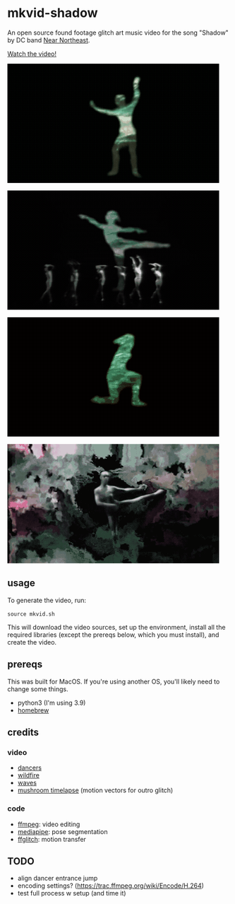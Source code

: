 # mkvid-shadow

An open source found footage glitch art music video for the song "Shadow" by DC band [Near Northeast](https://www.instagram.com/nearnortheast/).

[Watch the video!](https://www.youtube.com/watch?v=miPab4XAOrI)

![verse 1](/gifs/verse1.gif?raw=true)

![chorus](/gifs/chorus.gif?raw=true)

![verse2](/gifs/verse2.gif?raw=true)

![outro](/gifs/outro.gif?raw=true)

## usage

To generate the video, run:

```
source mkvid.sh
```

This will download the video sources, set up the environment, install all the required libraries (except the prereqs below, which you must install), and create the video.

## prereqs

This was built for MacOS. If you're using another OS, you'll likely need to change some things.

- python3 (I'm using 3.9)
- [homebrew](https://brew.sh/)

## credits

### video

- [dancers](https://archive.org/details/csfpal_000175)
- [wildfire](https://www.youtube.com/watch?v=VzR9Fbs8Cs0)
- [waves](https://archive.org/details/waves_20161117)
- [mushroom timelapse](https://www.youtube.com/watch?v=VTNYjHYjYPU) (motion vectors for outro glitch)

### code

- [ffmpeg](https://ffmpeg.org/): video editing
- [mediapipe](https://google.github.io/mediapipe/): pose segmentation
- [ffglitch](https://ffglitch.org/): motion transfer

## TODO

- align dancer entrance jump
- encoding settings? (https://trac.ffmpeg.org/wiki/Encode/H.264)
- test full process w setup (and time it)
